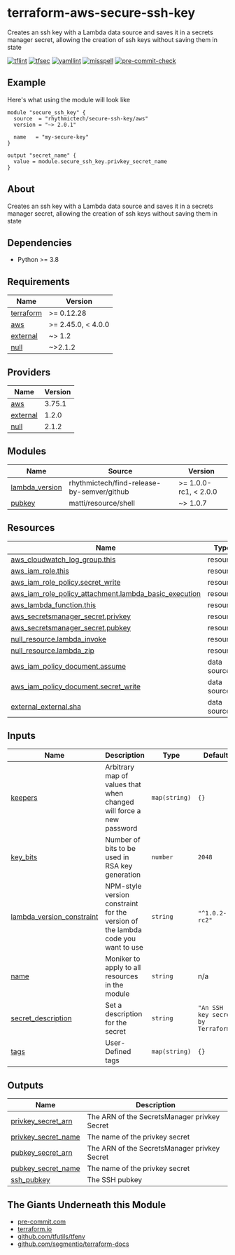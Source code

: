 # terraform-aws-secure-ssh-key
Creates an ssh key with a Lambda data source and saves it in a secrets manager secret, allowing the creation of ssh keys without saving them in state

[![tflint](https://github.com/rhythmictech/terraform-aws-secure-ssh-key/workflows/tflint/badge.svg?branch=master&event=push)](https://github.com/rhythmictech/terraform-aws-secure-ssh-key/actions?query=workflow%3Atflint+event%3Apush+branch%3Amaster)
[![tfsec](https://github.com/rhythmictech/terraform-aws-secure-ssh-key/workflows/tfsec/badge.svg?branch=master&event=push)](https://github.com/rhythmictech/terraform-aws-secure-ssh-key/actions?query=workflow%3Atfsec+event%3Apush+branch%3Amaster)
[![yamllint](https://github.com/rhythmictech/terraform-aws-secure-ssh-key/workflows/yamllint/badge.svg?branch=master&event=push)](https://github.com/rhythmictech/terraform-aws-secure-ssh-key/actions?query=workflow%3Ayamllint+event%3Apush+branch%3Amaster)
[![misspell](https://github.com/rhythmictech/terraform-aws-secure-ssh-key/workflows/misspell/badge.svg?branch=master&event=push)](https://github.com/rhythmictech/terraform-aws-secure-ssh-key/actions?query=workflow%3Amisspell+event%3Apush+branch%3Amaster)
[![pre-commit-check](https://github.com/rhythmictech/terraform-aws-secure-ssh-key/workflows/pre-commit-check/badge.svg?branch=master&event=push)](https://github.com/rhythmictech/terraform-aws-secure-ssh-key/actions?query=workflow%3Apre-commit-check+event%3Apush+branch%3Amaster)

## Example
Here's what using the module will look like
```hcl
module "secure_ssh_key" {
  source  = "rhythmictech/secure-ssh-key/aws"
  version = "~> 2.0.1"

  name   = "my-secure-key"
}

output "secret_name" {
  value = module.secure_ssh_key.privkey_secret_name
}

```

## About
Creates an ssh key with a Lambda data source and saves it in a secrets manager secret, allowing the creation of ssh keys without saving them in state

## Dependencies
* Python >= 3.8

<!-- BEGINNING OF PRE-COMMIT-TERRAFORM DOCS HOOK -->
## Requirements

| Name | Version |
|------|---------|
| <a name="requirement_terraform"></a> [terraform](#requirement\_terraform) | >= 0.12.28 |
| <a name="requirement_aws"></a> [aws](#requirement\_aws) | >= 2.45.0, < 4.0.0 |
| <a name="requirement_external"></a> [external](#requirement\_external) | ~> 1.2 |
| <a name="requirement_null"></a> [null](#requirement\_null) | ~>2.1.2 |

## Providers

| Name | Version |
|------|---------|
| <a name="provider_aws"></a> [aws](#provider\_aws) | 3.75.1 |
| <a name="provider_external"></a> [external](#provider\_external) | 1.2.0 |
| <a name="provider_null"></a> [null](#provider\_null) | 2.1.2 |

## Modules

| Name | Source | Version |
|------|--------|---------|
| <a name="module_lambda_version"></a> [lambda\_version](#module\_lambda\_version) | rhythmictech/find-release-by-semver/github | >= 1.0.0-rc1, < 2.0.0 |
| <a name="module_pubkey"></a> [pubkey](#module\_pubkey) | matti/resource/shell | ~> 1.0.7 |

## Resources

| Name | Type |
|------|------|
| [aws_cloudwatch_log_group.this](https://registry.terraform.io/providers/hashicorp/aws/latest/docs/resources/cloudwatch_log_group) | resource |
| [aws_iam_role.this](https://registry.terraform.io/providers/hashicorp/aws/latest/docs/resources/iam_role) | resource |
| [aws_iam_role_policy.secret_write](https://registry.terraform.io/providers/hashicorp/aws/latest/docs/resources/iam_role_policy) | resource |
| [aws_iam_role_policy_attachment.lambda_basic_execution](https://registry.terraform.io/providers/hashicorp/aws/latest/docs/resources/iam_role_policy_attachment) | resource |
| [aws_lambda_function.this](https://registry.terraform.io/providers/hashicorp/aws/latest/docs/resources/lambda_function) | resource |
| [aws_secretsmanager_secret.privkey](https://registry.terraform.io/providers/hashicorp/aws/latest/docs/resources/secretsmanager_secret) | resource |
| [aws_secretsmanager_secret.pubkey](https://registry.terraform.io/providers/hashicorp/aws/latest/docs/resources/secretsmanager_secret) | resource |
| [null_resource.lambda_invoke](https://registry.terraform.io/providers/hashicorp/null/latest/docs/resources/resource) | resource |
| [null_resource.lambda_zip](https://registry.terraform.io/providers/hashicorp/null/latest/docs/resources/resource) | resource |
| [aws_iam_policy_document.assume](https://registry.terraform.io/providers/hashicorp/aws/latest/docs/data-sources/iam_policy_document) | data source |
| [aws_iam_policy_document.secret_write](https://registry.terraform.io/providers/hashicorp/aws/latest/docs/data-sources/iam_policy_document) | data source |
| [external_external.sha](https://registry.terraform.io/providers/hashicorp/external/latest/docs/data-sources/external) | data source |

## Inputs

| Name | Description | Type | Default | Required |
|------|-------------|------|---------|:--------:|
| <a name="input_keepers"></a> [keepers](#input\_keepers) | Arbitrary map of values that when changed will force a new password | `map(string)` | `{}` | no |
| <a name="input_key_bits"></a> [key\_bits](#input\_key\_bits) | Number of bits to be used in RSA key generation | `number` | `2048` | no |
| <a name="input_lambda_version_constraint"></a> [lambda\_version\_constraint](#input\_lambda\_version\_constraint) | NPM-style version constraint for the version of the lambda code you want to use | `string` | `"^1.0.2-rc2"` | no |
| <a name="input_name"></a> [name](#input\_name) | Moniker to apply to all resources in the module | `string` | n/a | yes |
| <a name="input_secret_description"></a> [secret\_description](#input\_secret\_description) | Set a description for the secret | `string` | `"An SSH key secret by Terraform"` | no |
| <a name="input_tags"></a> [tags](#input\_tags) | User-Defined tags | `map(string)` | `{}` | no |

## Outputs

| Name | Description |
|------|-------------|
| <a name="output_privkey_secret_arn"></a> [privkey\_secret\_arn](#output\_privkey\_secret\_arn) | The ARN of the SecretsManager privkey Secret |
| <a name="output_privkey_secret_name"></a> [privkey\_secret\_name](#output\_privkey\_secret\_name) | The name of the privkey secret |
| <a name="output_pubkey_secret_arn"></a> [pubkey\_secret\_arn](#output\_pubkey\_secret\_arn) | The ARN of the SecretsManager privkey Secret |
| <a name="output_pubkey_secret_name"></a> [pubkey\_secret\_name](#output\_pubkey\_secret\_name) | The name of the privkey secret |
| <a name="output_ssh_pubkey"></a> [ssh\_pubkey](#output\_ssh\_pubkey) | The SSH pubkey |
<!-- END OF PRE-COMMIT-TERRAFORM DOCS HOOK -->

## The Giants Underneath this Module
- [pre-commit.com](pre-commit.com)
- [terraform.io](terraform.io)
- [github.com/tfutils/tfenv](github.com/tfutils/tfenv)
- [github.com/segmentio/terraform-docs](github.com/segmentio/terraform-docs)
